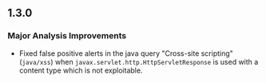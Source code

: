 ## 1.3.0

### Major Analysis Improvements

* Fixed false positive alerts in the java query "Cross-site scripting" (`java/xss`) when `javax.servlet.http.HttpServletResponse` is used with a content type which is not exploitable.
